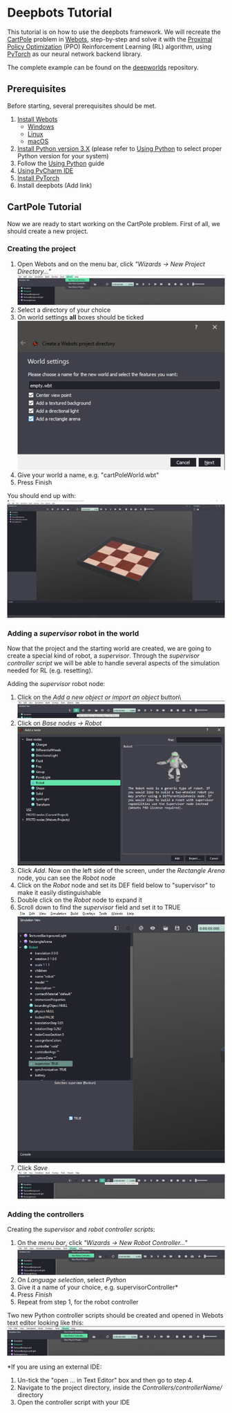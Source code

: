 # Deepbots Tutorial

This tutorial is on how to use the deepbots framework. We will recreate the 
[CartPole](https://gym.openai.com/envs/CartPole-v0/) problem in [Webots](https://cyberbotics.com/), 
step-by-step and solve it with the [Proximal Policy Optimization](https://openai.com/blog/openai-baselines-ppo/) (PPO) 
Reinforcement Learning (RL) algorithm, using [PyTorch](https://pytorch.org/) as our neural network backend library.

The complete example can be found on the [deepworlds](https://github.com/aidudezzz/deepworlds/) repository. 


## Prerequisites

Before starting, several prerequisites should be met.

1. [Install Webots](https://cyberbotics.com/doc/guide/installing-webots)
    - [Windows](https://cyberbotics.com/doc/guide/installation-procedure#installation-on-windows)
    - [Linux](https://cyberbotics.com/doc/guide/installation-procedure#installation-on-linux)
    - [macOS](https://cyberbotics.com/doc/guide/installation-procedure#installation-on-macos)
2. [Install Python version 3.X](https://www.python.org/downloads/) (please refer to 
[Using Python](https://cyberbotics.com/doc/guide/using-python#introduction) to select proper Python version for your system) 
3. Follow the [Using Python](https://cyberbotics.com/doc/guide/using-python) guide
4. [Using PyCharm IDE](https://cyberbotics.com/doc/guide/using-your-ide#pycharm)
5. [Install PyTorch](https://pytorch.org/get-started/locally/)
6. Install deepbots  (Add link)

## CartPole Tutorial
Now we are ready to start working on the CartPole problem. First of all, we should create a new project.

### Creating the project
1. Open Webots and on the menu bar, click *"Wizards -> New Project Directory..."*\
    ![New project menu option](/images/newProjectMenuScreenshot.png)
2. Select a directory of your choice
3. On world settings **all** boxes should be ticked\
    ![World settings](/images/worldSettingsScreenshot.png)
4. Give your world a name, e.g. "cartPoleWorld.wbt"
5. Press Finish

You should end up with:\
![Project created](/images/projectCreatedScreenshot.png)

### Adding a *supervisor* robot in the world
<!---1. Right-click on [this link](/CartPoleRobot.wbo) and click *Save link as...* to download the CartPole robot 
definition 
2. Save the .wbo file inside the project directory--> 

Now that the project and the starting world are created, we are going to create a special kind of robot, 
a *supervisor*. Through the *supervisor controller script* we will be able to handle several aspects of the 
simulation needed for RL (e.g. resetting).
 
Adding the *supervisor* robot node:
1. Click on the *Add a new object or import an object* button\ 
![Add new object button](/images/addNewObjectButtonScreenshot.png)
2. Click on *Base nodes -> Robot*\
![Add Robot node](/images/addRobotNodeScreenshot.png)
3. Click *Add*. Now on the left side of the screen, under the *Rectangle Arena* node, you can see the *Robot* node
4. Click on the *Robot* node and set its DEF  field below to "supervisor" to make it easily distinguishable
4. Double click on the *Robot* node to expand it
5. Scroll down to find the *supervisor* field and set it to TRUE\
![Set supervisor to TRUE](/images/setSupervisorTrueScreenshot.png)
6. Click *Save*\
![Click save button](/images/clickSaveButtonScreenshot.png)

### Adding the controllers
Creating the *supervisor* and *robot controller scripts*:
1. On the *menu bar*, click *"Wizards -> New Robot Controller..."*\
![New robot controller](/images/newControllerMenuScreenshot.png)
2. On *Language selection*, select *Python*
3. Give it a name of your choice, e.g. supervisorController* 
4. Press *Finish* 
5. Repeat from step 1, for the robot controller

Two new Python controller scripts should be created and opened in Webots text editor looking like this:\
![New robot controller](/images/newControllerMenuScreenshot.png)
    
*If you are using an external IDE:    
1. Un-tick the "open ... in Text Editor" box and then go to step 4.
2. Navigate to the project directory, inside the *Controllers/controllerName/* directory
3. Open the controller script with your IDE



   
